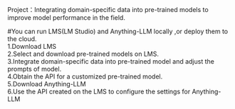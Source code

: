 Project：Integrating domain-specific data into pre-trained models to improve model performance in the field.

#You can run LMS(LM Studio) and Anything-LLM locally ,or deploy them to the cloud.  
1.Download LMS   
2.Select and download pre-trained models on LMS.  
3.Integrate domain-specific data into pre-trained model and adjust the prompts of model.  
4.Obtain the API for a customized pre-trained model.  
5.Download Anything-LLM  
6.Use the API created on the LMS to configure the settings for Anything-LLM  
